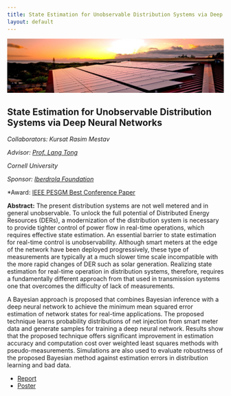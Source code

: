 ```yaml
---
title: State Estimation for Unobservable Distribution Systems via Deep Neural Networks
layout: default
---
```


![](public/img/solar-panels.jpg)

## State Estimation for Unobservable Distribution Systems via Deep Neural Networks 

*Collaborators: Kursat Rasim Mestav*

*Advisor: [Prof. Lang Tong](https://people.ece.cornell.edu/ltong/)*

*Cornell University*

*Sponsor: [Iberdrola Foundation](https://www.fundacioniberdrolaespana.org/webfund/corporativa/iberdrola?IDPAG=ENFUNINICIO)*

*Award: [IEEE PESGM Best Conference Paper](https://www.ece.cornell.edu/news/index.cfm?news_id=96596)

**Abstract:** The present distribution systems are not well metered and in general unobservable. To unlock the full potential of Distributed Energy Resources (DERs), a modernization of the distribution system is necessary to provide tighter control of power flow in real-time operations, which requires effective state estimation. An essential barrier to state estimation for real-time control is unobservability. Although smart meters at the edge of the network have been deployed progressively, these type of measurements are typically at a much slower time scale incompatible with the more rapid changes of DER such as solar generation. Realizing state estimation for real-time operation in distribution systems, therefore, requires a fundamentally different approach from that used in transmission systems one that overcomes the difficulty of lack of measurements.


A Bayesian approach is proposed that combines Bayesian inference with a deep neural network to achieve the minimum mean squared error estimation of network states for real-time applications. The proposed technique learns probability distributions of net injection from smart meter data and generate samples for training a deep neural network. Results show that the proposed technique offers significant improvement in estimation accuracy and computation cost over weighted least squares methods with pseudo-measurements. Simulations are also used to evaluate robustness of the proposed Bayesian method against estimation errors in distribution learning and bad data.

* [Report](JLuengo_MEngReport.pdf)
* [Poster](JLuengo_MEngPoster.pdf)
<br>
<a> </a>
<br>
